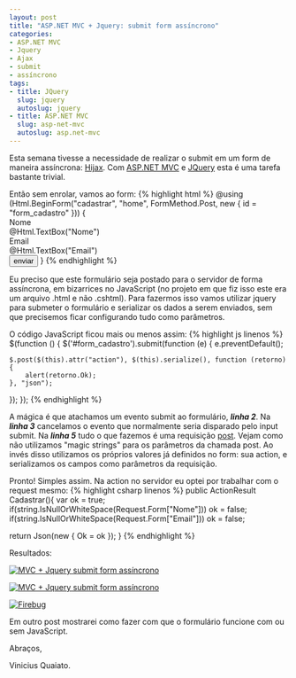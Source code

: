 ```yaml
---
layout: post
title: "ASP.NET MVC + Jquery: submit form assíncrono"
categories:
- ASP.NET MVC
- Jquery
- Ajax
- submit
- assíncrono
tags:
- title: JQuery
  slug: jquery
  autoslug: jquery
- title: ASP.NET MVC
  slug: asp-net-mvc
  autoslug: asp.net-mvc
---
```

Esta semana tivesse a necessidade de realizar o submit em um form de maneira assíncrona: [Hijax](http://domscripting.com/presentations/xtech2006/). Com [ASP.NET MVC](http://asp.net/mvc) e [JQuery](http://jquery.com) esta é uma tarefa bastante trivial.

Então sem enrolar, vamos ao form:
{% highlight html %}
@using (Html.BeginForm("cadastrar", "home", FormMethod.Post, new { id = "form_cadastro" })) {
  <label for="Nome" style="display:block;">Nome</label>
  @Html.TextBox("Nome")<br />
  <label for="Email" style="display:block;">Email</label>
  @Html.TextBox("Email")<br />
  <input type="submit" name="enviar" value="enviar" />
}
{% endhighlight %}

Eu preciso que este formulário seja postado para o servidor de forma assíncrona, em bizarrices no JavaScript (no projeto em que fiz isso este era um arquivo .html e não .cshtml). Para fazermos isso vamos utilizar jquery para submeter o formulário e serializar os dados a serem enviados, sem que precisemos ficar configurando tudo como parâmetros.

O código JavaScript ficou mais ou menos assim:
{% highlight js linenos %}
$(function () {
  $('#form_cadastro').submit(function (e) {
    e.preventDefault();

    $.post($(this).attr("action"), $(this).serialize(), function (retorno) {
        alert(retorno.Ok);
    }, "json");
  });
});
{% endhighlight %}

A mágica é que atachamos um evento submit ao formulário, **_linha 2_**. Na **_linha 3_** cancelamos o evento que normalmente seria disparado pelo input submit.
Na **_linha 5_** tudo o que fazemos é uma requisição [post](http://api.jquery.com/jQuery.post/). Vejam como não utilizamos "magic strings" para os parâmetros da chamada post. Ao invés disso utilizamos os próprios valores já definidos no form: sua action, e serializamos os campos como parâmetros da requisição.

Pronto! Simples assim. Na action no servidor eu optei por trabalhar com o request mesmo:
{% highlight csharp linenos %}
public ActionResult Cadastrar(){
  var ok = true;
  if(string.IsNullOrWhiteSpace(Request.Form["Nome"]))
    ok = false;
  if(string.IsNullOrWhiteSpace(Request.Form["Email"]))
    ok = false;

  return Json(new { Ok = ok });
}
{% endhighlight %}

Resultados:

[![MVC + Jquery submit form assíncrono](http://viniciusquaiato.com/images_posts/submit-assincrono-mvc-jquery-300x189.png "MVC + Jquery submit form assíncrono")](http://viniciusquaiato.com/images_posts/submit-assincrono-mvc-jquery.png)

[![MVC + Jquery submit form assíncrono](http://viniciusquaiato.com/images_posts/submit-assincrono-mvc-jquery-erro-300x189.png "MVC + Jquery submit form assíncrono")](http://viniciusquaiato.com/images_posts/submit-assincrono-mvc-jquery-erro.png)

[![](http://viniciusquaiato.com/images_posts/Firebug-300x191.png "Firebug")](http://viniciusquaiato.com/images_posts/Firebug.png)

Em outro post mostrarei como fazer com que o formulário funcione com ou sem JavaScript.

Abraços,

Vinicius Quaiato.
